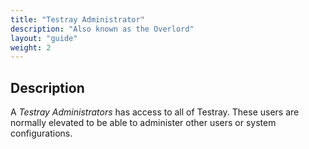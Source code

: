 ```yaml
---
title: "Testray Administrator"
description: "Also known as the Overlord"
layout: "guide"
weight: 2
---
```


<article id="1">

## Description

A *Testray Administrators* has access to all of Testray. These users are normally elevated to be able to administer other users or system configurations.

</article>